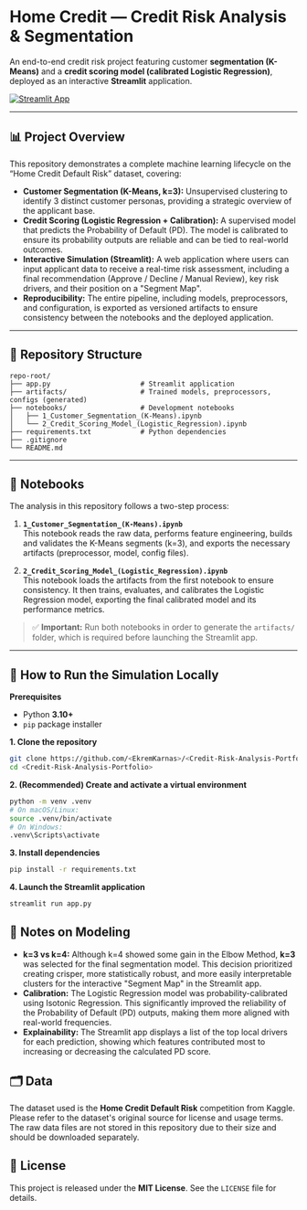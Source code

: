 # Home Credit — Credit Risk Analysis & Segmentation

An end-to-end credit risk project featuring customer **segmentation (K-Means)** and a **credit scoring model (calibrated Logistic Regression)**, deployed as an interactive **Streamlit** application.

[![Streamlit App](https://static.streamlit.io/badges/streamlit_badge_black_white.svg)](https://<streamlit-uygulamanizin-linki-buraya>.streamlit.app/)

---

## 📊 Project Overview

This repository demonstrates a complete machine learning lifecycle on the “Home Credit Default Risk” dataset, covering:
- **Customer Segmentation (K-Means, k=3):** Unsupervised clustering to identify 3 distinct customer personas, providing a strategic overview of the applicant base.
- **Credit Scoring (Logistic Regression + Calibration):** A supervised model that predicts the Probability of Default (PD). The model is calibrated to ensure its probability outputs are reliable and can be tied to real-world outcomes.
- **Interactive Simulation (Streamlit):** A web application where users can input applicant data to receive a real-time risk assessment, including a final recommendation (Approve / Decline / Manual Review), key risk drivers, and their position on a "Segment Map".
- **Reproducibility:** The entire pipeline, including models, preprocessors, and configuration, is exported as versioned artifacts to ensure consistency between the notebooks and the deployed application.

---

## 📂 Repository Structure

```
repo-root/
├── app.py                      # Streamlit application
├── artifacts/                  # Trained models, preprocessors, configs (generated)
├── notebooks/                  # Development notebooks
│   ├── 1_Customer_Segmentation_(K-Means).ipynb
│   └── 2_Credit_Scoring_Model_(Logistic_Regression).ipynb
├── requirements.txt            # Python dependencies
├── .gitignore
└── README.md
```
---

## 📓 Notebooks

The analysis in this repository follows a two-step process:

1.  **`1_Customer_Segmentation_(K-Means).ipynb`**  
    This notebook reads the raw data, performs feature engineering, builds and validates the K-Means segments (k=3), and exports the necessary artifacts (preprocessor, model, config files).

2.  **`2_Credit_Scoring_Model_(Logistic_Regression).ipynb`**  
    This notebook loads the artifacts from the first notebook to ensure consistency. It then trains, evaluates, and calibrates the Logistic Regression model, exporting the final calibrated model and its performance metrics.

> ✅ **Important:** Run both notebooks in order to generate the `artifacts/` folder, which is required before launching the Streamlit app.

---

## 🚀 How to Run the Simulation Locally

**Prerequisites**
- Python **3.10+**
- `pip` package installer

**1. Clone the repository**
```bash
git clone https://github.com/<EkremKarnas>/<Credit-Risk-Analysis-Portfolio>.git
cd <Credit-Risk-Analysis-Portfolio>
```
**2. (Recommended) Create and activate a virtual environment**
```bash
python -m venv .venv
# On macOS/Linux:
source .venv/bin/activate
# On Windows:
.venv\Scripts\activate
```

**3. Install dependencies**
```bash
pip install -r requirements.txt
```

**4. Launch the Streamlit application**
```bash
streamlit run app.py
```

## 🔎 Notes on Modeling

*   **k=3 vs k=4:** Although k=4 showed some gain in the Elbow Method, **k=3** was selected for the final segmentation model. This decision prioritized creating crisper, more statistically robust, and more easily interpretable clusters for the interactive "Segment Map" in the Streamlit app.
*   **Calibration:** The Logistic Regression model was probability-calibrated using Isotonic Regression. This significantly improved the reliability of the Probability of Default (PD) outputs, making them more aligned with real-world frequencies.
*   **Explainability:** The Streamlit app displays a list of the top local drivers for each prediction, showing which features contributed most to increasing or decreasing the calculated PD score.

## 🗂️ Data

The dataset used is the **Home Credit Default Risk** competition from Kaggle. Please refer to the dataset's original source for license and usage terms. The raw data files are not stored in this repository due to their size and should be downloaded separately.

## 📜 License

This project is released under the **MIT License**. See the `LICENSE` file for details.
